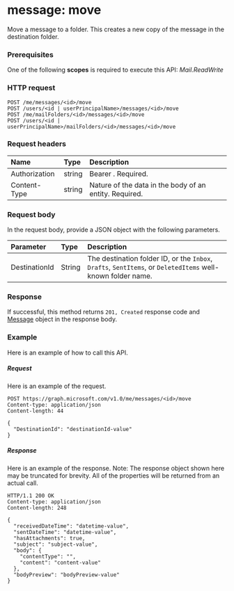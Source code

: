 # message: move

Move a message to a folder. This creates a new copy of the message in the destination folder.

### Prerequisites
One of the following **scopes** is required to execute this API:
*Mail.ReadWrite*
### HTTP request
<!-- { "blockType": "ignored" } -->
```http
POST /me/messages/<id>/move
POST /users/<id | userPrincipalName>/messages/<id>/move
POST /me/mailFolders/<id>/messages/<id>/move
POST /users/<id | userPrincipalName>/mailFolders/<id>/messages/<id>/move
```
### Request headers
| Name       | Type | Description|
|:---------------|:--------|:----------|
| Authorization  | string  | Bearer <token>. Required. |
| Content-Type | string  | Nature of the data in the body of an entity. Required. |

### Request body
In the request body, provide a JSON object with the following parameters.

| Parameter	   | Type	|Description|
|:---------------|:--------|:----------|
|DestinationId|String|The destination folder ID, or the `Inbox`, `Drafts`, `SentItems`, or `DeletedItems` well-known folder name.|

### Response
If successful, this method returns `201, Created` response code and [Message](../resources/message.md) object in the response body.

### Example
Here is an example of how to call this API.
##### Request
Here is an example of the request.
<!-- {
  "blockType": "request",
  "name": "message_move"
}-->
```http
POST https://graph.microsoft.com/v1.0/me/messages/<id>/move
Content-type: application/json
Content-length: 44

{
  "DestinationId": "destinationId-value"
}
```

##### Response
Here is an example of the response. Note: The response object shown here may be truncated for brevity. All of the properties will be returned from an actual call.
<!-- {
  "blockType": "response",
  "truncated": true,
  "@odata.type": "microsoft.graph.message"
} -->
```http
HTTP/1.1 200 OK
Content-type: application/json
Content-length: 248

{
  "receivedDateTime": "datetime-value",
  "sentDateTime": "datetime-value",
  "hasAttachments": true,
  "subject": "subject-value",
  "body": {
    "contentType": "",
    "content": "content-value"
  },
  "bodyPreview": "bodyPreview-value"
}
```

<!-- uuid: 8fcb5dbc-d5aa-4681-8e31-b001d5168d79
2015-10-25 14:57:30 UTC -->
<!-- {
  "type": "#page.annotation",
  "description": "message: move",
  "keywords": "",
  "section": "documentation",
  "tocPath": ""
}-->
